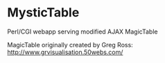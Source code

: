 MysticTable
===========

Perl/CGI webapp serving modified AJAX MagicTable

MagicTable originally created by Greg Ross:
http://www.grvisualisation.50webs.com/
